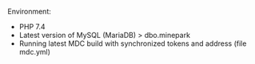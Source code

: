 Environment: 
- PHP 7.4
- Latest version of MySQL (MariaDB) > dbo.minepark
- Running latest MDC build with synchronized tokens and address (file mdc.yml)